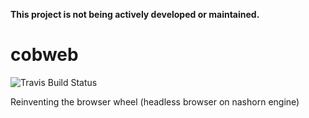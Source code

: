 **This project is not being actively developed or maintained.**

# cobweb
![Travis Build Status](https://travis-ci.org/2point718/cobweb.svg?branch=master)

Reinventing the browser wheel (headless browser on nashorn engine)
